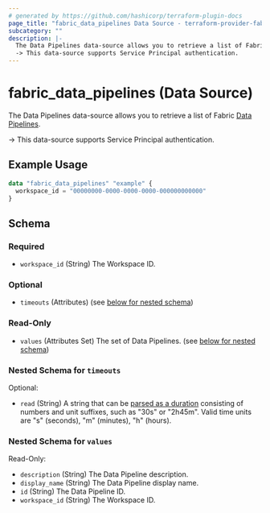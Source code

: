 ```yaml
---
# generated by https://github.com/hashicorp/terraform-plugin-docs
page_title: "fabric_data_pipelines Data Source - terraform-provider-fabric"
subcategory: ""
description: |-
  The Data Pipelines data-source allows you to retrieve a list of Fabric Data Pipelines https://learn.microsoft.com/rest/api/fabric/articles/item-management/definitions/datapipeline-definition.
  -> This data-source supports Service Principal authentication.
---
```


# fabric_data_pipelines (Data Source)

The Data Pipelines data-source allows you to retrieve a list of Fabric [Data Pipelines](https://learn.microsoft.com/rest/api/fabric/articles/item-management/definitions/datapipeline-definition).

-> This data-source supports Service Principal authentication.

## Example Usage

```terraform
data "fabric_data_pipelines" "example" {
  workspace_id = "00000000-0000-0000-0000-000000000000"
}
```

<!-- schema generated by tfplugindocs -->
## Schema

### Required

- `workspace_id` (String) The Workspace ID.

### Optional

- `timeouts` (Attributes) (see [below for nested schema](#nestedatt--timeouts))

### Read-Only

- `values` (Attributes Set) The set of Data Pipelines. (see [below for nested schema](#nestedatt--values))

<a id="nestedatt--timeouts"></a>

### Nested Schema for `timeouts`

Optional:

- `read` (String) A string that can be [parsed as a duration](https://pkg.go.dev/time#ParseDuration) consisting of numbers and unit suffixes, such as "30s" or "2h45m". Valid time units are "s" (seconds), "m" (minutes), "h" (hours).

<a id="nestedatt--values"></a>

### Nested Schema for `values`

Read-Only:

- `description` (String) The Data Pipeline description.
- `display_name` (String) The Data Pipeline display name.
- `id` (String) The Data Pipeline ID.
- `workspace_id` (String) The Workspace ID.
